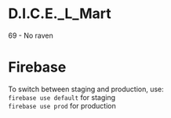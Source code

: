 # D.I.C.E._L_Mart
69 - No raven

# Firebase
To switch between staging and production, use:  
`firebase use default` for staging  
`firebase use prod` for production  
